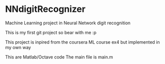 # NNdigitRecognizer
Machine Learning project in Neural Network digit recognition

This is my first git project so bear with me :p

This project is inpired from the coursera ML course ex4 but implemented in my own way

This are Matlab/Octave code
The main file is main.m
